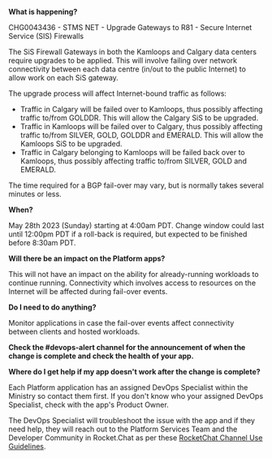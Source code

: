 **What is happening?**

CHG0043436 - STMS NET - Upgrade Gateways to R81 - Secure Internet Service (SIS) Firewalls

The SiS Firewall Gateways in both the Kamloops and Calgary data centers require upgrades to be applied. This will involve failing over network connectivity between each data centre (in/out to the public Internet) to allow work on each SiS gateway.

The upgrade process will affect Internet-bound traffic as follows:
- Traffic in Calgary will be failed over to Kamloops, thus possibly affecting traffic to/from GOLDDR. This will allow the Calgary SiS to be upgraded.
- Traffic in Kamloops will be failed over to Calgary, thus possibly affecting traffic to/from SILVER, GOLD, GOLDDR and EMERALD. This will allow the Kamloops SiS to be upgraded.
- Traffic in Calgary belonging to Kamloops will be failed back over to Kamloops, thus possibly affecting traffic to/from SILVER, GOLD and EMERALD. 

The time required for a BGP fail-over may vary, but is normally takes several minutes or less.

**When?**

May 28th 2023 (Sunday) starting at 4:00am PDT. Change window could last until 12:00pm PDT if a roll-back is required, but expected to be finished before 8:30am PDT.

**Will there be an impact on the Platform apps?**

This will not have an impact on the ability for already-running workloads to continue running. Connectivity which involves access to resources on the Internet will be affected during fail-over events.

**Do I need to do anything?**

Monitor applications in case the fail-over events affect connectivity between clients and hosted workloads.

**Check the #devops-alert channel for the announcement of when the change is complete and check the health of your app.**

**Where do I get help if my app doesn't work after the change is complete?**

Each Platform application has an assigned DevOps Specialist within the Ministry so contact them first. If you don't know who your assigned DevOps Specialist, check with the app's Product Owner.

The DevOps Specialist will troubleshoot the issue with the app and if they need help, they will reach out to the Platform Services Team and the Developer Community in Rocket.Chat as per these [RocketChat Channel Use Guidelines](
https://developer.gov.bc.ca/Getting-human-support-for-issues-not-covered-by-devops-requests).
